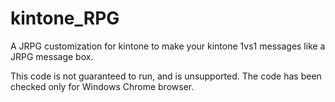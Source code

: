 # kintone_RPG
A JRPG customization for kintone to make your kintone 1vs1 messages like a JRPG message box.

This code is not guaranteed to run, and is unsupported.
The code has been checked only for Windows Chrome browser.
